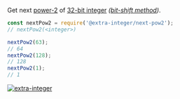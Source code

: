 Get next [power-2] of [32-bit integer] *([bit-shift method])*.

```javascript
const nextPow2 = require('@extra-integer/next-pow2');
// nextPow2(<integer>)

nextPow2(63);
// 64
nextPow2(128);
// 128
nextPow2(1);
// 1
```


[![extra-integer](https://i.imgur.com/toEbRv5.jpg)](https://www.npmjs.com/package/extra-integer)

[power-2]: https://en.wikipedia.org/wiki/Power_of_two
[32-bit integer]: https://developer.mozilla.org/en-US/docs/Web/JavaScript/Reference/Operators/Bitwise_Operators
[bit-shift method]: https://graphics.stanford.edu/~seander/bithacks.html#RoundUpPowerOf2
